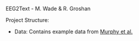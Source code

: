 EEG2Text - M. Wade & R. Groshan

Project Structure:
- Data: Contains example data from [Murphy et al.](https://edata.bham.ac.uk/617/)
